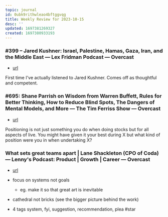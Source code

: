 ```yaml
---
topic: journal
id: 0ubk9rithwleao4bftggvqg
title: Weekly Review for 2023-10-15
desc: ''
updated: 1697381269327
created: 1697380933193
---
```


### #399 – Jared Kushner: Israel, Palestine, Hamas, Gaza, Iran, and the Middle East — Lex Fridman Podcast — Overcast
- [url](https://www.notion.so/399-Jared-Kushner-Israel-Palestine-Hamas-Gaza-Iran-and-the-Middle-East-Lex-Fridman-Podcast-6c0a6c13cfac48fface4dc1b0e8e2919?pvs=4)

First time I've actually listened to Jared Kushner. Comes off as thoughtful and competent.

### #695: Shane Parrish on Wisdom from Warren Buffett, Rules for Better Thinking, How to Reduce Blind Spots, The Dangers of Mental Models, and More — The Tim Ferriss Show — Overcast
- [url](https://www.notion.so/695-Shane-Parrish-on-Wisdom-from-Warren-Buffett-Rules-for-Better-Thinking-How-to-Reduce-Blind-Spo-2fba971ded804761ae28bfe84c20b7f7?pvs=4)

Positioning is not just something you do when doing stocks but for all aspects of live. You might have given it your best during X but what kind of position were you in when undertaking X?

### What sets great teams apart | Lane Shackleton (CPO of Coda) — Lenny's Podcast: Product | Growth | Career — Overcast
- [url](https://www.notion.so/What-sets-great-teams-apart-Lane-Shackleton-CPO-of-Coda-Lenny-s-Podcast-Product-Growth-Ca-1e031c03e85d40bbbba009d263372844?pvs=4)

- focus on systems not goals
    - eg. make it so that great art is inevitable
- cathedral not bricks (see the bigger picture behind the work)
- 4 tags system, fyi, suggestion, recommendation, plea #star
